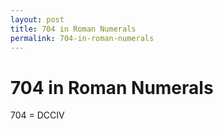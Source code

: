 ```yaml
---
layout: post
title: 704 in Roman Numerals
permalink: 704-in-roman-numerals
---
```


# 704 in Roman Numerals

704 = DCCIV
